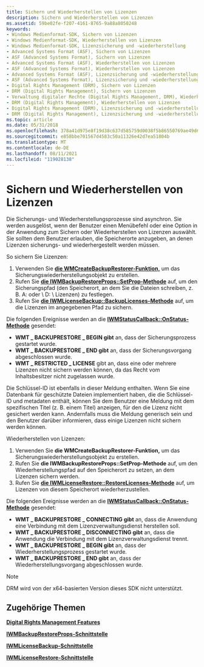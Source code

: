 ```yaml
---
title: Sichern und Wiederherstellen von Lizenzen
description: Sichern und Wiederherstellen von Lizenzen
ms.assetid: 59be02fe-f207-4161-8765-9a88a8050248
keywords:
- Windows Medienformat-SDK, Sichern von Lizenzen
- Windows Medienformat-SDK, Wiederherstellen von Lizenzen
- Windows Medienformat-SDK, Lizenzsicherung und -wiederherstellung
- Advanced Systems Format (ASF), Sichern von Lizenzen
- ASF (Advanced Systems Format), Sichern von Lizenzen
- Advanced Systems Format (ASF), Wiederherstellen von Lizenzen
- ASF (Advanced Systems Format), Wiederherstellen von Lizenzen
- Advanced Systems Format (ASF), Lizenzsicherung und -wiederherstellung
- ASF (Advanced Systems Format), Lizenzsicherung und -wiederherstellung
- Digital Rights Management (DRM), Sichern von Lizenzen
- DRM (Digital Rights Management), Sichern von Lizenzen
- Verwaltung digitaler Rechte (Digital Rights Management, DRM), Wiederherstellen von Lizenzen
- DRM (Digital Rights Management), Wiederherstellen von Lizenzen
- Digital Rights Management (DRM), Lizenzsicherung und -wiederherstellung
- DRM (Digital Rights Management), Lizenzsicherung und -wiederherstellung
ms.topic: article
ms.date: 05/31/2018
ms.openlocfilehash: 378a41d975e8f19d38c637d585759d0038f5b86550769ae49d6a6490844f223e
ms.sourcegitcommit: e858bbe701567d4583c50a11326e42d7ea51804b
ms.translationtype: MT
ms.contentlocale: de-DE
ms.lasthandoff: 08/11/2021
ms.locfileid: "119028138"
---
```

# <a name="backing-up-and-restoring-licenses"></a>Sichern und Wiederherstellen von Lizenzen

Die Sicherungs- und Wiederherstellungsprozesse sind asynchron. Sie werden ausgelöst, wenn der Benutzer einen Menübefehl oder eine Option in der Anwendung zum Sichern oder Wiederherstellen von Lizenzen auswählt. Sie sollten dem Benutzer erlauben, die Speicherorte anzugeben, an denen Lizenzen sicherungs- und wiederhergestellt werden müssen.

So sichern Sie Lizenzen:

1.  Verwenden Sie [**die WMCreateBackupRestorer-Funktion,**](/previous-versions/windows/desktop/api/Wmsdkidl/nf-wmsdkidl-wmcreatebackuprestorer) um das Sicherungswiederherstellungsobjekt zu erstellen.
2.  Rufen Sie [**die IWMBackupRestoreProps::SetProp-Methode**](/previous-versions/windows/desktop/api/Wmsdkidl/nf-wmsdkidl-iwmbackuprestoreprops-setprop) auf, um den Sicherungspfad (den Speicherort, an dem Sie die Dateien schreiben, z. B. A: oder \\ D: \\ Lizenzen) zu festlegen.
3.  Rufen Sie [**die IWMLicenseBackup::BackupLicenses-Methode**](/previous-versions/windows/desktop/api/Wmsdkidl/nf-wmsdkidl-iwmlicensebackup-backuplicenses) auf, um die Lizenzen im angegebenen Pfad zu sichern.

Die folgenden Ereignisse werden an die [**IWMStatusCallback::OnStatus-Methode**](/previous-versions/windows/desktop/api/Wmsdkidl/nf-wmsdkidl-iwmstatuscallback-onstatus) gesendet:

-   **WMT \_ BACKUPRESTORE \_ BEGIN gibt** an, dass der Sicherungsprozess gestartet wurde.
-   **WMT \_ BACKUPRESTORE \_ END gibt** an, dass der Sicherungsvorgang abgeschlossen wurde.
-   **WMT \_ RESTRICTED \_ LICENSE** gibt an, dass eine oder mehrere Lizenzen nicht sichern werden können, da das Recht vom Inhaltsbesitzer nicht zugelassen wurde.

Die Schlüssel-ID ist ebenfalls in dieser Meldung enthalten. Wenn Sie eine Datenbank für geschützte Dateien implementiert haben, die die Schlüssel-ID und metadaten enthält, können Sie dem Benutzer eine Meldung mit dem spezifischen Titel (z. B. einem Titel) anzeigen, für den die Lizenz nicht gesichert werden kann. Andernfalls muss die Meldung generisch sein und den Benutzer darüber informieren, dass einige Lizenzen nicht sichern werden können.

Wiederherstellen von Lizenzen:

1.  Verwenden Sie **die WMCreateBackupRestorer-Funktion,** um das Sicherungswiederherstellungsobjekt zu erstellen.
2.  Rufen Sie **die IWMBackupRestoreProps::SetProp-Methode** auf, um den Wiederherstellungspfad auf den Speicherort zu setzen, an dem Lizenzen sichern werden.
3.  Rufen Sie [**die IWMLicenseRestore::RestoreLicenses-Methode**](/previous-versions/windows/desktop/api/Wmsdkidl/nf-wmsdkidl-iwmlicenserestore-restorelicenses) auf, um Lizenzen von diesem Speicherort wiederherzustellen.

Die folgenden Ereignisse werden an die [**IWMStatusCallback::OnStatus-Methode**](/previous-versions/windows/desktop/api/Wmsdkidl/nf-wmsdkidl-iwmstatuscallback-onstatus) gesendet:

-   **WMT \_ BACKUPRESTORE \_ CONNECTING gibt** an, dass die Anwendung eine Verbindung mit dem Lizenzverwaltungsdienst herstellen soll.
-   **WMT \_ BACKUPRESTORE \_ DISCONNECTING gibt** an, dass die Anwendung die Verbindung mit dem Lizenzverwaltungsdienst trennt.
-   **WMT \_ BACKUPRESTORE \_ BEGIN gibt** an, dass der Wiederherstellungsprozess gestartet wurde.
-   **WMT \_ BACKUPRESTORE \_ END gibt** an, dass der Wiederherstellungsvorgang abgeschlossen wurde.

> [!Note]  
> DRM wird von der x64-basierten Version dieses SDK nicht unterstützt.

 

## <a name="related-topics"></a>Zugehörige Themen

<dl> <dt>

[**Digital Rights Management Features**](digital-rights-management-features.md)
</dt> <dt>

[**IWMBackupRestoreProps-Schnittstelle**](/previous-versions/windows/desktop/api/wmsdkidl/nn-wmsdkidl-iwmbackuprestoreprops)
</dt> <dt>

[**IWMLicenseBackup-Schnittstelle**](/previous-versions/windows/desktop/api/wmsdkidl/nn-wmsdkidl-iwmlicensebackup)
</dt> <dt>

[**IWMLicenseRestore-Schnittstelle**](/previous-versions/windows/desktop/api/wmsdkidl/nn-wmsdkidl-iwmlicenserestore)
</dt> </dl>

 

 




